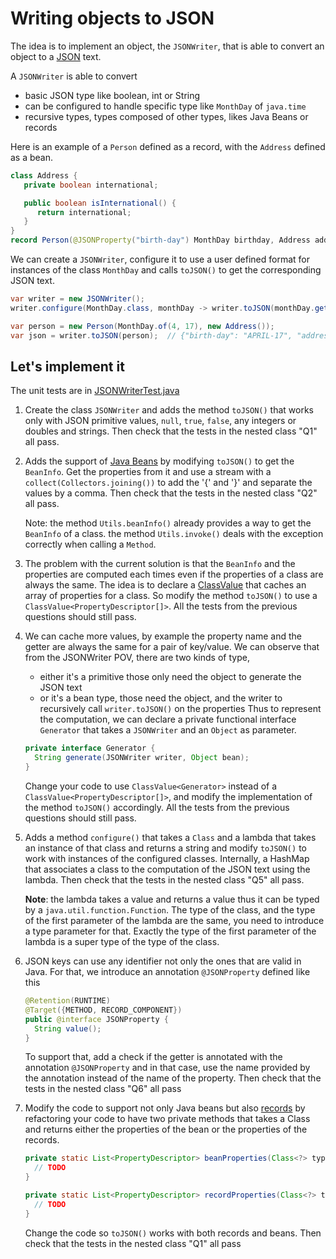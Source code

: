 # Writing objects to JSON

The idea is to implement an object, the `JSONWriter`, that is able to convert an object to a
[JSON](https://json.org) text.

A `JSONWriter` is able to convert
- basic JSON type like boolean, int or String
- can be configured to handle specific type like `MonthDay` of `java.time`
- recursive types, types composed of other types, likes Java Beans or records

Here is an example of a `Person` defined as a record, with the `Address` defined as a bean.

```java
class Address {
   private boolean international;

   public boolean isInternational() {
      return international;
   }
}
record Person(@JSONProperty("birth-day") MonthDay birthday, Address address) { }
```

We can create a `JSONWriter`, configure it to use a user defined format for instances of the class `MonthDay`
and calls `toJSON()` to get the corresponding JSON text.

```java
var writer = new JSONWriter();
writer.configure(MonthDay.class, monthDay -> writer.toJSON(monthDay.getMonth() + "-" + monthDay.getDayOfMonth()));

var person = new Person(MonthDay.of(4, 17), new Address());
var json = writer.toJSON(person);  // {"birth-day": "APRIL-17", "address": {"international": false}}
```


## Let's implement it

The unit tests are in [JSONWriterTest.java](src/test/java/com/github/forax/framework/mapper/JSONWriterTest.java)

1. Create the class `JSONWriter` and adds the method `toJSON()` that works only with
   JSON primitive values, `null`, `true`, `false`, any integers or doubles and strings.
   Then check that the tests in the nested class "Q1" all pass.

2. Adds the support of [Java Beans](../COMPANION.md#java-bean-and-beaninfo) by modifying `toJSON()` to get the `BeanInfo`.
   Get the properties  from it and use a stream with a `collect(Collectors.joining())`
   to add the '{' and '}' and  separate the values by a comma.
   Then check that the tests in the nested class "Q2" all pass.

   Note: the method `Utils.beanInfo()` already provides a way to get the `BeanInfo` of a class.
   the method `Utils.invoke()` deals with the exception correctly when calling a `Method`.

3. The problem with the current solution is that the `BeanInfo` and the properties are computed each times
   even if the properties of a class are always the same.
   The idea is to declare a [ClassValue](../COMPANION.md#classvalue) that caches an array of properties for a class.
   So modify the method `toJSON()` to use a `ClassValue<PropertyDescriptor[]>`.
   All the tests from the previous questions should still pass.

4. We can cache more values, by example the property name and the getter are always the same for a pair of key/value.
   We can observe that from the JSONWriter POV, there are two kinds of type,
   - either it's a primitive those only need the object to generate the JSON text
   - or it's a bean type, those need the object, and the writer to recursively call `writer.toJSON()`
     on the properties
     Thus to represent the computation, we can declare a private functional interface `Generator` that takes
     a `JSONWriter` and an `Object` as parameter.
   ```java
   private interface Generator {
     String generate(JSONWriter writer, Object bean);
   }
   ```
   Change your code to use `ClassValue<Generator>` instead of a `ClassValue<PropertyDescriptor[]>`,
   and modify the implementation of the method `toJSON()` accordingly.
   All the tests from the previous questions should still pass.

5. Adds a method `configure()` that takes a `Class` and a lambda that takes an instance of that class
   and returns a string and modify `toJSON()` to work with instances of the configured classes.
   Internally, a HashMap that associates a class to the computation of the JSON text using the lambda.
   Then check that the tests in the nested class "Q5" all pass.

   **Note**: the lambda takes a value and returns a value thus it can be typed by a `java.util.function.Function`.
   The type of the class, and the type of the first parameter of the lambda are the same,
   you need to introduce a type parameter for that. Exactly the type of the first parameter of the
   lambda is a super type of the type of the class.

6. JSON keys can use any identifier not only the ones that are valid in Java.
   For that, we introduce an annotation `@JSONProperty` defined like this
   ```java
   @Retention(RUNTIME)
   @Target({METHOD, RECORD_COMPONENT})
   public @interface JSONProperty {
     String value();
   }
   ```
   To support that, add a check if the getter is annotated with the annotation `@JSONProperty`
   and in that case, use the name provided by the annotation instead of the name of the property.
   Then check that the tests in the nested class "Q6" all pass

7. Modify the code to support not only Java beans but also [records](../COMPANION.md#record) by refactoring
   your code to have two private methods  that takes a Class and returns either the properties of the bean
   or the properties of the records.
   ```java
   private static List<PropertyDescriptor> beanProperties(Class<?> type) {
     // TODO
   }

   private static List<PropertyDescriptor> recordProperties(Class<?> type) {
     // TODO
   }
   ```
   Change the code so `toJSON()` works with both records and beans.
   Then check that the tests in the nested class "Q1" all pass
